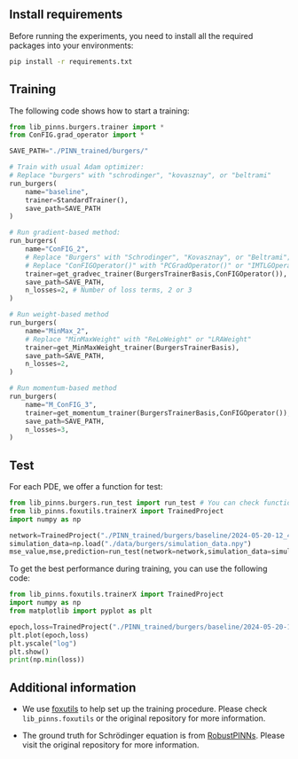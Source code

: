 ## Install requirements

Before running the experiments, you need to install all the required packages into your environments:

```bash
pip install -r requirements.txt
```

## Training 

The following code shows how to start a training:

```python
from lib_pinns.burgers.trainer import *
from ConFIG.grad_operator import *

SAVE_PATH="./PINN_trained/burgers/"

# Train with usual Adam optimizer:
# Replace "burgers" with "schrodinger", "kovasznay", or "beltrami"
run_burgers( 
    name="baseline",
    trainer=StandardTrainer(),
    save_path=SAVE_PATH
)

# Run gradient-based method:
run_burgers(
    name="ConFIG_2",
    # Replace "Burgers" with "Schrodinger", "Kovasznay", or "Beltrami"; 
    # Replace "ConFIGOperator()" with "PCGradOperator()" or "IMTLGOperator()"
    trainer=get_gradvec_trainer(BurgersTrainerBasis,ConFIGOperator()), 
    save_path=SAVE_PATH,
    n_losses=2, # Number of loss terms, 2 or 3
)

# Run weight-based method
run_burgers(
    name="MinMax_2",
    # Replace "MinMaxWeight" with "ReLoWeight" or "LRAWeight"
    trainer=get_MinMaxWeight_trainer(BurgersTrainerBasis), 
    save_path=SAVE_PATH,
    n_losses=2,
)

# Run momentum-based method
run_burgers(
    name="M_ConFIG_3",
    trainer=get_momentum_trainer(BurgersTrainerBasis,ConFIGOperator()),
    save_path=SAVE_PATH,
    n_losses=3,
)

```

## Test

For each PDE, we offer a function for test:

```python
from lib_pinns.burgers.run_test import run_test # You can check functions for other PDES
from lib_pinns.foxutils.trainerX import TrainedProject
import numpy as np

network=TrainedProject("./PINN_trained/burgers/baseline/2024-05-20-12_43_38/").get_saved_network() #The folder in specificed in training procedure
simulation_data=np.load("./data/burgers/simulation_data.npy")
mse_value,mse,prediction=run_test(network=network,simulation_data=simulation_data,device="cuda:0")
```
To get the best performance during training, you can use the following code:
```python
from lib_pinns.foxutils.trainerX import TrainedProject
import numpy as np
from matplotlib import pyplot as plt

epoch,loss=TrainedProject("./PINN_trained/burgers/baseline/2024-05-20-12_43_38/").get_full_records(key="Loss/validation")
plt.plot(epoch,loss)
plt.yscale("log")
plt.show()
print(np.min(loss))
```

## Additional information

* We use [foxutils](https://github.com/qiauil/Foxutils) to help set up the training procedure. Please check `lib_pinns.foxutils` or the original repository for more information.

* The ground truth for Schrödinger equation is from [RobustPINNs](https://github.com/CVC-Lab/RobustPINNs). Please visit the original repository for more information.